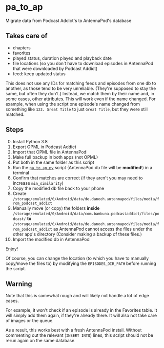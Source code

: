 # pa_to_ap
Migrate data from Podcast Addict's to AntennaPod's database

## Takes care of
* chapters
* favorites
* played status, duration played and playback date
* file locations (so you don't have to download episodes in AntennaPod that were downloaded by Podcast Addict)
* feed: keep updated status

This does not use any IDs for matching feeds and episodes from one db to another, as those tend to be very unreliable. (They're supposed to stay the same, but often they don't.) Instead, we match them by their name and, in some cases, other attributes. This will work even if the name changed. For example, when using the script one episode's name changed from something like `123. Great Title` to just `Great Title`, but they were still matched.

## Steps

0. Install Python 3.8
1. Export OPML in Podcast Addict
2. Import that OPML file in AntennaPod
3. Make full backup in both apps (not OPML)
4. Put both in the same folder as this script
5. Run the [`pa_to_ap.py`](pa_to_ap.py) script (AntennaPod db file will be **modified**!) in a terminal
6. Confirm that matches are correct (if they aren't you may need to increase `min_similarity`)
7. Copy the modified db file back to your phone
8. Create `/storage/emulated/0/Android/data/de.danoeh.antennapod/files/media/from_podcast_addict` 
9. Manually move (or copy) the folders **inside**
`/storage/emulated/0/Android/data/com.bambuna.podcastaddict/files/podcast/`
**to**
`/storage/emulated/0/Android/data/de.danoeh.antennapod/files/media/from_podcast_addict`
   as AntennaPod cannot access the files under the other app's directory (Consider making a backup of these files.)
10. Import the modified db in AntennaPod

Enjoy!

Of course, you can change the location (to which you have to manually copy/move the files to) by modifying the `EPISODES_DIR_PATH` before running the script.

## Warning
Note that this is somewhat rough and will likely not handle a lot of edge cases.

For example, it won't check if an episode is already in the Favorites table. It will simply add them again, if they're already there. It will also not take care of images or the queue.

As a result, this works best with a fresh AntennaPod install. Without commenting out the relevant (`INSERT INTO`) lines, this script should not be rerun again on the same database.
